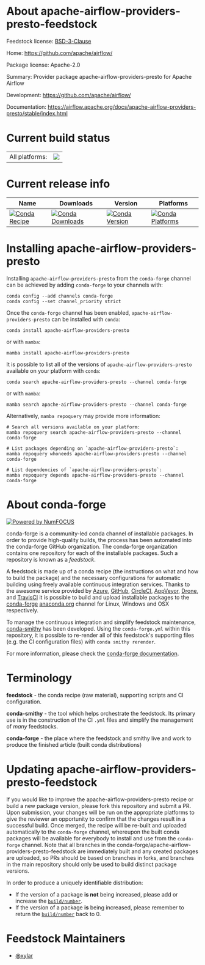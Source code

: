 About apache-airflow-providers-presto-feedstock
===============================================

Feedstock license: [BSD-3-Clause](https://github.com/conda-forge/apache-airflow-providers-presto-feedstock/blob/main/LICENSE.txt)

Home: https://github.com/apache/airflow/

Package license: Apache-2.0

Summary: Provider package apache-airflow-providers-presto for Apache Airflow

Development: https://github.com/apache/airflow/

Documentation: https://airflow.apache.org/docs/apache-airflow-providers-presto/stable/index.html

Current build status
====================


<table><tr><td>All platforms:</td>
    <td>
      <a href="https://dev.azure.com/conda-forge/feedstock-builds/_build/latest?definitionId=12052&branchName=main">
        <img src="https://dev.azure.com/conda-forge/feedstock-builds/_apis/build/status/apache-airflow-providers-presto-feedstock?branchName=main">
      </a>
    </td>
  </tr>
</table>

Current release info
====================

| Name | Downloads | Version | Platforms |
| --- | --- | --- | --- |
| [![Conda Recipe](https://img.shields.io/badge/recipe-apache--airflow--providers--presto-green.svg)](https://anaconda.org/conda-forge/apache-airflow-providers-presto) | [![Conda Downloads](https://img.shields.io/conda/dn/conda-forge/apache-airflow-providers-presto.svg)](https://anaconda.org/conda-forge/apache-airflow-providers-presto) | [![Conda Version](https://img.shields.io/conda/vn/conda-forge/apache-airflow-providers-presto.svg)](https://anaconda.org/conda-forge/apache-airflow-providers-presto) | [![Conda Platforms](https://img.shields.io/conda/pn/conda-forge/apache-airflow-providers-presto.svg)](https://anaconda.org/conda-forge/apache-airflow-providers-presto) |

Installing apache-airflow-providers-presto
==========================================

Installing `apache-airflow-providers-presto` from the `conda-forge` channel can be achieved by adding `conda-forge` to your channels with:

```
conda config --add channels conda-forge
conda config --set channel_priority strict
```

Once the `conda-forge` channel has been enabled, `apache-airflow-providers-presto` can be installed with `conda`:

```
conda install apache-airflow-providers-presto
```

or with `mamba`:

```
mamba install apache-airflow-providers-presto
```

It is possible to list all of the versions of `apache-airflow-providers-presto` available on your platform with `conda`:

```
conda search apache-airflow-providers-presto --channel conda-forge
```

or with `mamba`:

```
mamba search apache-airflow-providers-presto --channel conda-forge
```

Alternatively, `mamba repoquery` may provide more information:

```
# Search all versions available on your platform:
mamba repoquery search apache-airflow-providers-presto --channel conda-forge

# List packages depending on `apache-airflow-providers-presto`:
mamba repoquery whoneeds apache-airflow-providers-presto --channel conda-forge

# List dependencies of `apache-airflow-providers-presto`:
mamba repoquery depends apache-airflow-providers-presto --channel conda-forge
```


About conda-forge
=================

[![Powered by
NumFOCUS](https://img.shields.io/badge/powered%20by-NumFOCUS-orange.svg?style=flat&colorA=E1523D&colorB=007D8A)](https://numfocus.org)

conda-forge is a community-led conda channel of installable packages.
In order to provide high-quality builds, the process has been automated into the
conda-forge GitHub organization. The conda-forge organization contains one repository
for each of the installable packages. Such a repository is known as a *feedstock*.

A feedstock is made up of a conda recipe (the instructions on what and how to build
the package) and the necessary configurations for automatic building using freely
available continuous integration services. Thanks to the awesome service provided by
[Azure](https://azure.microsoft.com/en-us/services/devops/), [GitHub](https://github.com/),
[CircleCI](https://circleci.com/), [AppVeyor](https://www.appveyor.com/),
[Drone](https://cloud.drone.io/welcome), and [TravisCI](https://travis-ci.com/)
it is possible to build and upload installable packages to the
[conda-forge](https://anaconda.org/conda-forge) [anaconda.org](https://anaconda.org/)
channel for Linux, Windows and OSX respectively.

To manage the continuous integration and simplify feedstock maintenance,
[conda-smithy](https://github.com/conda-forge/conda-smithy) has been developed.
Using the ``conda-forge.yml`` within this repository, it is possible to re-render all of
this feedstock's supporting files (e.g. the CI configuration files) with ``conda smithy rerender``.

For more information, please check the [conda-forge documentation](https://conda-forge.org/docs/).

Terminology
===========

**feedstock** - the conda recipe (raw material), supporting scripts and CI configuration.

**conda-smithy** - the tool which helps orchestrate the feedstock.
                   Its primary use is in the construction of the CI ``.yml`` files
                   and simplify the management of *many* feedstocks.

**conda-forge** - the place where the feedstock and smithy live and work to
                  produce the finished article (built conda distributions)


Updating apache-airflow-providers-presto-feedstock
==================================================

If you would like to improve the apache-airflow-providers-presto recipe or build a new
package version, please fork this repository and submit a PR. Upon submission,
your changes will be run on the appropriate platforms to give the reviewer an
opportunity to confirm that the changes result in a successful build. Once
merged, the recipe will be re-built and uploaded automatically to the
`conda-forge` channel, whereupon the built conda packages will be available for
everybody to install and use from the `conda-forge` channel.
Note that all branches in the conda-forge/apache-airflow-providers-presto-feedstock are
immediately built and any created packages are uploaded, so PRs should be based
on branches in forks, and branches in the main repository should only be used to
build distinct package versions.

In order to produce a uniquely identifiable distribution:
 * If the version of a package **is not** being increased, please add or increase
   the [``build/number``](https://docs.conda.io/projects/conda-build/en/latest/resources/define-metadata.html#build-number-and-string).
 * If the version of a package **is** being increased, please remember to return
   the [``build/number``](https://docs.conda.io/projects/conda-build/en/latest/resources/define-metadata.html#build-number-and-string)
   back to 0.

Feedstock Maintainers
=====================

* [@xylar](https://github.com/xylar/)

